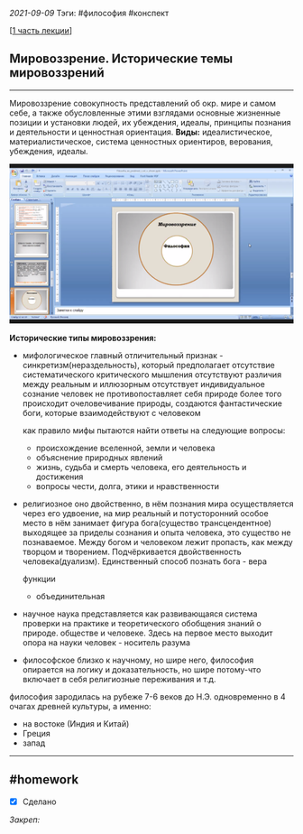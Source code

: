 *2021-09-09*
Тэги: #философия #конспект

[[1 часть лекции](philosophy(1).md)]

## Мировоззрение. Исторические темы мировоззрений

---

Мировоззрение совокупность представлений об окр. мире и самом себе, а также обусловленные этими взглядами основные жизненные позиции и установки людей, их убеждения, идеалы, принципы познания и деятельности и ценностная ориентация.
**Виды:** идеалистическое, материалистическое, система ценностных ориентиров, верования, убеждения, идеалы.

![](../Files/Pasted%20image%2020210909131728.png)

**Исторические типы мировоззрения:**
- мифологическое
	главный отличительный признак - синкретизм(нераздельность), который предполагает отсутствие систематического критического мышления
	отсутствуют различия между реальным и иллюзорным
	отсутствует индивидуальное сознание
	человек не противопоставляет себя природе более того происходит очеловечивание природы, создаются фантастические боги, которые взаимодействуют с человеком

	как правило мифы пытаются найти ответы на следующие вопросы:
	- происхождение вселенной, земли и человека
	- объяснение природных явлений
	- жизнь, судьба и смерть человека, его деятельность и достижения
	- вопросы чести, долга, этики и нравственности

- религиозное
	оно двойственно, в нём познания мира осуществляется через его удвоение, на мир реальный и потусторонний
	особое место в нём занимает фигура бога(существо трансцендентное) выходящее за приделы сознания и опыта человека, это существо не познаваемое.
	Между богом и человеком лежит пропасть, как между творцом и творением. Подчёркивается двойственность человека(дуализм).
	Единственный способ познать бога - вера
	
	функции
	- объединительная

- научное
	наука представляется как развивающаяся система проверки на практике и теоретического обобщения знаний о природе. обществе и человеке. Здесь на первое место выходит опора на науки
	человек - носитель разума
- философское
	близко к научному, но шире него, философия опирается на логику и доказательность, но шире
	потому-что включает в себя религиозные переживания и т.д.

философия зародилась на рубеже 7-6 веков до Н.Э. одновременно в 4 очагах древней культуры, а именно:
- на востоке (Индия и Китай)
- Греция
- запад

---

##    #homework 

- [x]  Сделано

_Закреп:_
